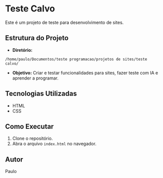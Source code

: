 # Teste Calvo

Este é um projeto de teste para desenvolvimento de sites.

## Estrutura do Projeto

- **Diretório:**

 `/home/paulo/Documentos/teste programacao/projetos de sites/teste calvo/`

- **Objetivo:** Criar e testar funcionalidades para sites, fazer teste com IA e aprender a programar.

## Tecnologias Utilizadas

- HTML
- CSS

## Como Executar

1. Clone o repositório.
2. Abra o arquivo `index.html` no navegador.

## Autor

Paulo